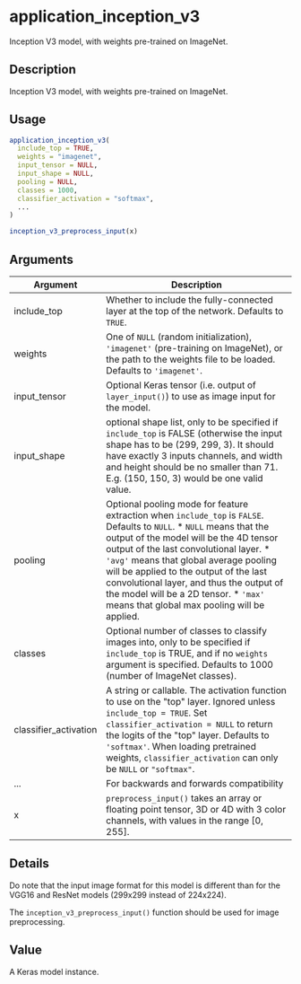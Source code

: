 # application_inception_v3


Inception V3 model, with weights pre-trained on ImageNet.




## Description

Inception V3 model, with weights pre-trained on ImageNet.





## Usage
```r
application_inception_v3(
  include_top = TRUE,
  weights = "imagenet",
  input_tensor = NULL,
  input_shape = NULL,
  pooling = NULL,
  classes = 1000,
  classifier_activation = "softmax",
  ...
)

inception_v3_preprocess_input(x)
```




## Arguments


Argument      |Description
------------- |----------------
include_top | Whether to include the fully-connected layer at the top of the network. Defaults to ``TRUE``.
weights | One of ``NULL`` (random initialization), ``'imagenet'`` (pre-training on ImageNet), or the path to the weights file to be loaded. Defaults to ``'imagenet'``.
input_tensor | Optional Keras tensor (i.e. output of ``layer_input()``) to use as image input for the model.
input_shape | optional shape list, only to be specified if ``include_top`` is FALSE (otherwise the input shape has to be (299, 299, 3). It should have exactly 3 inputs channels, and width and height should be no smaller than 71. E.g. (150, 150, 3) would be one valid value.
pooling | Optional pooling mode for feature extraction when ``include_top`` is ``FALSE``. Defaults to ``NULL``.   *  `NULL` means that the output of the model will be the 4D tensor output of the last convolutional layer.  *  `'avg'` means that global average pooling will be applied to the output of the last convolutional layer, and thus the output of the model will be a 2D tensor.  *  `'max'` means that global max pooling will be applied.
classes | Optional number of classes to classify images into, only to be specified if ``include_top`` is TRUE, and if no ``weights`` argument is specified. Defaults to 1000 (number of ImageNet classes).
classifier_activation | A string or callable. The activation function to use on the "top" layer. Ignored unless ``include_top = TRUE``. Set ``classifier_activation = NULL`` to return the logits of the "top" layer. Defaults to ``'softmax'``. When loading pretrained weights, ``classifier_activation`` can only be ``NULL`` or ``"softmax"``.
... | For backwards and forwards compatibility
x | ``preprocess_input()`` takes an array or floating point tensor, 3D or 4D with 3 color channels, with values in the range [0, 255].




## Details

Do note that the input image format for this model is different than for
the VGG16 and ResNet models (299x299 instead of 224x224).

The ``inception_v3_preprocess_input()`` function should be used for image
preprocessing.





## Value

A Keras model instance.





